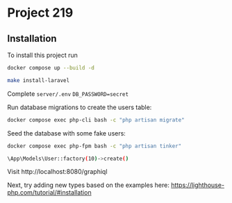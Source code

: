 
# Project 219


## Installation

To install this project run

```bash
docker compose up --build -d
```

```bash
make install-laravel
```

Complete `server/.env` `DB_PASSWORD=secret`

Run database migrations to create the users table:

```bash
docker compose exec php-cli bash -c "php artisan migrate"
```

Seed the database with some fake users:

```bash
docker compose exec php-fpm bash -c "php artisan tinker"
```
```bash
\App\Models\User::factory(10)->create()
```

Visit http://localhost:8080/graphiql

Next, try adding new types based on the examples here:
https://lighthouse-php.com/tutorial/#installation
